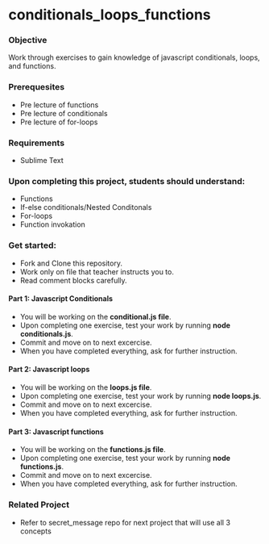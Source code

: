 # conditionals_loops_functions

### Objective

Work through exercises to gain knowledge of javascript conditionals, loops, and functions.

### Prerequesites

- Pre lecture of functions
- Pre lecture of conditionals
- Pre lecture of for-loops
### Requirements

- Sublime Text

### Upon completing this project, students should understand:

- Functions
- If-else conditionals/Nested Conditonals
- For-loops
- Function invokation

### Get started:

- Fork and Clone this repository.
- Work only on file that teacher instructs you to.
- Read comment blocks carefully.

#### Part 1: Javascript Conditionals
- You will be working on the **conditional.js file**.
- Upon completing one exercise, test your work by running **node conditionals.js**.
- Commit and move on to next excercise.
- When you have completed everything, ask for further instruction.

#### Part 2: Javascript loops
- You will be working on the **loops.js file**.
- Upon completing one exercise, test your work by running **node loops.js**.
- Commit and move on to next excercise.
- When you have completed everything, ask for further instruction.

#### Part 3: Javascript functions
- You will be working on the **functions.js file**.
- Upon completing one exercise, test your work by running **node functions.js**.
- Commit and move on to next excercise.
- When you have completed everything, ask for further instruction.

### Related Project
- Refer to secret_message repo for next project that will use all 3 concepts
